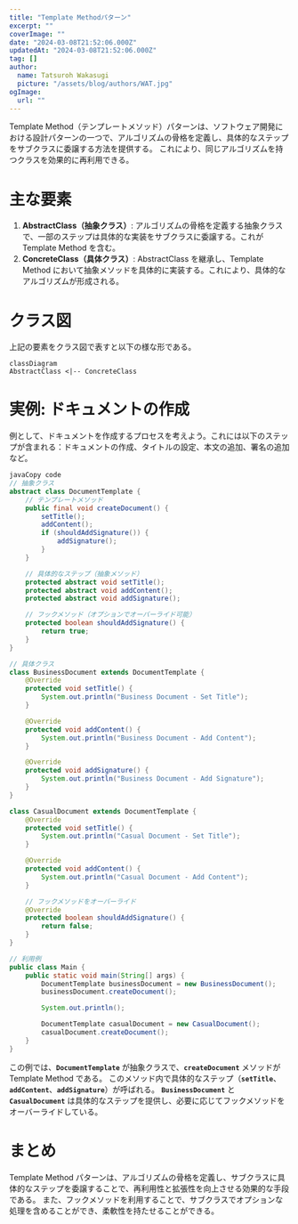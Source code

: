 ```yaml
---
title: "Template Methodパターン"
excerpt: ""
coverImage: ""
date: "2024-03-08T21:52:06.000Z"
updatedAt: "2024-03-08T21:52:06.000Z"
tag: []
author:
  name: Tatsuroh Wakasugi
  picture: "/assets/blog/authors/WAT.jpg"
ogImage:
  url: ""
---
```


Template Method（テンプレートメソッド）パターンは、ソフトウェア開発における設計パターンの一つで、アルゴリズムの骨格を定義し、具体的なステップをサブクラスに委譲する方法を提供する。
これにより、同じアルゴリズムを持つクラスを効果的に再利用できる。

# 主な要素

1. **AbstractClass（抽象クラス）**: アルゴリズムの骨格を定義する抽象クラスで、一部のステップは具体的な実装をサブクラスに委譲する。これが Template Method を含む。
2. **ConcreteClass（具体クラス）**: AbstractClass を継承し、Template Method において抽象メソッドを具体的に実装する。これにより、具体的なアルゴリズムが形成される。

# クラス図

上記の要素をクラス図で表すと以下の様な形である。

```mermaid
classDiagram
AbstractClass <|-- ConcreteClass
```

# 実例: ドキュメントの作成

例として、ドキュメントを作成するプロセスを考えよう。これには以下のステップが含まれる：ドキュメントの作成、タイトルの設定、本文の追加、署名の追加など。

```java
javaCopy code
// 抽象クラス
abstract class DocumentTemplate {
    // テンプレートメソッド
    public final void createDocument() {
        setTitle();
        addContent();
        if (shouldAddSignature()) {
            addSignature();
        }
    }

    // 具体的なステップ（抽象メソッド）
    protected abstract void setTitle();
    protected abstract void addContent();
    protected abstract void addSignature();

    // フックメソッド（オプションでオーバーライド可能）
    protected boolean shouldAddSignature() {
        return true;
    }
}

// 具体クラス
class BusinessDocument extends DocumentTemplate {
    @Override
    protected void setTitle() {
        System.out.println("Business Document - Set Title");
    }

    @Override
    protected void addContent() {
        System.out.println("Business Document - Add Content");
    }

    @Override
    protected void addSignature() {
        System.out.println("Business Document - Add Signature");
    }
}

class CasualDocument extends DocumentTemplate {
    @Override
    protected void setTitle() {
        System.out.println("Casual Document - Set Title");
    }

    @Override
    protected void addContent() {
        System.out.println("Casual Document - Add Content");
    }

    // フックメソッドをオーバーライド
    @Override
    protected boolean shouldAddSignature() {
        return false;
    }
}

// 利用例
public class Main {
    public static void main(String[] args) {
        DocumentTemplate businessDocument = new BusinessDocument();
        businessDocument.createDocument();

        System.out.println();

        DocumentTemplate casualDocument = new CasualDocument();
        casualDocument.createDocument();
    }
}

```

この例では、**`DocumentTemplate`** が抽象クラスで、**`createDocument`** メソッドが Template Method である。
このメソッド内で具体的なステップ（**`setTitle`**、**`addContent`**、**`addSignature`**）が呼ばれる。
**`BusinessDocument`** と **`CasualDocument`** は具体的なステップを提供し、必要に応じてフックメソッドをオーバーライドしている。

# まとめ

Template Method パターンは、アルゴリズムの骨格を定義し、サブクラスに具体的なステップを委譲することで、再利用性と拡張性を向上させる効果的な手段である。
また、フックメソッドを利用することで、サブクラスでオプションな処理を含めることができ、柔軟性を持たせることができる。
